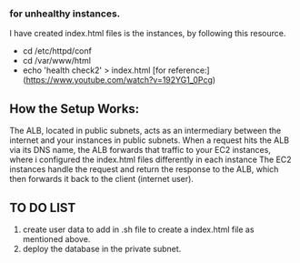 ### for unhealthy instances.
I have created index.html files is the instances, by following this resource.
- cd /etc/httpd/conf
- cd /var/www/html
- echo 'health check2' > index.html
[for reference:] (https://www.youtube.com/watch?v=192YG1_0Pcg)




## How the Setup Works:
The ALB, located in public subnets, acts as an intermediary between the internet and your instances in public subnets.
When a request hits the ALB via its DNS name, the ALB forwards that traffic to your EC2 instances, where i configured the index.html files differently in each instance
The EC2 instances handle the request and return the response to the ALB, which then forwards it back to the client (internet user).


## TO DO LIST 
1. create user data to add in .sh file to create a index.html file as mentioned above. 
2. deploy the database in the private subnet.